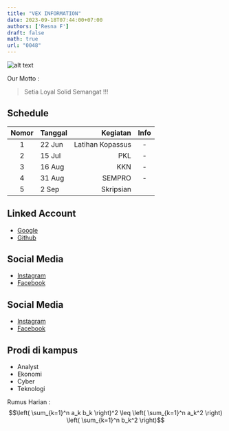 ```yaml
---
title: "VEX INFORMATION"
date: 2023-09-18T07:44:00+07:00
authors: ['Resna F']
draft: false
math: true
url: "0048"
---
```


![alt text](https://encrypted-tbn0.gstatic.com/images?q=tbn:ANd9GcS6GDHyFN88s4MOl9TSPBkU4KhOSRj5pchcvA&usqp=CAU) 

Our Motto :
> Setia Loyal Solid Semangat !!!


## Schedule 
Nomor | Tanggal | Kegiatan | Info
:-: | :- | -: | :-:
1 | 22 Jun | Latihan Kopassus | -
2 | 15 Jul | PKL | -
3 | 16 Aug | KKN | -
4 | 31 Aug | SEMPRO | -
5 | 2 Sep | Skripsian |

## Linked Account
+ [Google](https://www.google.com/)
+ [Github](https://github.com)

## Social Media
+ [Instagram](https://www.instagram.com/)
+ [Facebook](https://www.facebook.com/)

## Social Media
+ [Instagram](https://www.instagram.com/)
+ [Facebook](https://www.facebook.com/)

## Prodi di kampus
* Analyst
* Ekonomi
* Cyber
* Teknologi

Rumus Harian : 
$$\left( \sum_{k=1}^n a_k b_k \right)^2 \leq \left( \sum_{k=1}^n a_k^2 \right) \left( \sum_{k=1}^n b_k^2 \right)$$
